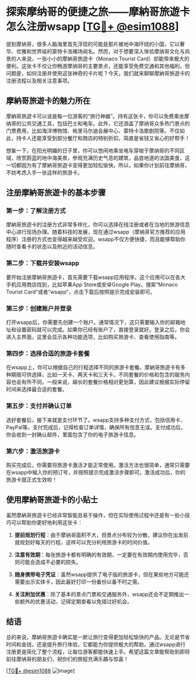 # 探索摩纳哥的便捷之旅——摩納哥旅遊卡怎么注册wsapp [[TG💪+ @esim1088](https://t.me/s/esim1088)]

提到摩纳哥，很多人脑海里首先浮现的可能是那片被地中海环绕的小国，它以奢华、优雅和世界级的蒙特卡洛赌场闻名。然而，对于想要深入体验摩纳哥文化与风景的人来说，一张小小的摩納哥旅遊卡（Monaco Tourist Card）却能带来极大的便利。这张卡不仅让你畅游摩纳哥的主要景点，还能享受免费交通和其他福利。但问题是，如何注册并使用这张神奇的卡片呢？今天，我们就来聊聊摩納哥旅遊卡的注册流程以及相关注意事项。

## 摩納哥旅遊卡的魅力所在

摩納哥旅遊卡可以说是每一位游客的“旅行神器”。持有这张卡，你可以免费乘坐摩纳哥的公共交通工具，包括巴士和电车。此外，它还涵盖了摩纳哥众多热门景点的门票费用，比如海洋博物馆、格里马尔迪会展中心、蒙特卡洛歌剧院等。不仅如此，持卡人还能享受到部分餐厅和商店的特别折扣，简直是省钱又省心的好帮手！

想象一下，在阳光明媚的日子里，你可以悠闲地乘坐电车穿梭于摩纳哥的不同区域，欣赏蔚蓝的地中海美景，参观充满历史气息的建筑，品尝地道的法国美食，这一切都因为有了摩納哥旅遊卡变得更加轻松愉快。所以，如果你计划前往摩纳哥，不妨考虑入手一张这样的旅游卡。

## 注册摩納哥旅遊卡的基本步骤

### 第一步：了解注册方式

摩納哥旅遊卡的注册方式非常多样化，你可以选择在线注册或者在当地的旅游信息中心进行现场办理。随着科技的发展，现在通过wsapp（摩纳哥官方推荐的应用程序）注册的方式也变得越来越受欢迎。wsapp不仅方便快捷，而且能够帮助你随时查看卡的状态以及附近的活动信息。

### 第二步：下载并安装wsapp

要开始注册摩納哥旅遊卡，首先需要下载wsapp应用程序。这个应用可以在各大手机应用商店找到，比如苹果App Store或安卓Google Play。搜索“Monaco Tourist Card”或者“wsapp”，点击下载后按照提示完成安装即可。

### 第三步：创建账户并登录

打开wsapp后，你需要先创建一个账户。通常情况下，这只需要输入你的邮箱地址和设置密码就可以完成。如果你已经有账户了，直接登录就好。登录之后，你会进入主界面，这里会显示各种功能选项，比如购买旅游卡、查看使用指南等。

### 第四步：选择合适的旅游卡套餐

在wsapp上，你可以根据自己的行程选择不同的旅游卡套餐。摩納哥旅遊卡有多种期限可供选择，比如一天卡、两天卡和三天卡。不同套餐的价格和包含的服务内容也会有所不同。一般来说，越长的套餐价格相对更划算，因此建议根据实际停留时间来选择最合适的套餐。

### 第五步：支付并确认订单

选好套餐后，接下来就是支付环节了。wsapp支持多种支付方式，包括信用卡、PayPal等。支付完成后，记得检查订单详情，确保所有信息无误。支付成功后，你会收到一封确认邮件，里面包含了你的电子旅游卡信息。

### 第六步：激活旅游卡

购买完成后，你需要将旅游卡激活才能正常使用。激活方法也很简单，通常只需要在wsapp中输入你的预订号，并按照提示完成激活步骤即可。激活成功后，你的旅游卡就正式生效啦！

## 使用摩納哥旅遊卡的小贴士

虽然摩納哥旅遊卡已经非常智能且易于操作，但在实际使用过程中还是有一些小技巧可以帮助你更好地利用这张卡：

1. **提前规划行程**：由于摩纳哥面积不大，但景点分布较为分散，建议你在出发前就规划好每天的行程，这样可以充分利用旅游卡的时间价值。
   
2. **注意有效期**：每张旅游卡都有明确的有效期，一定要在有效期内使用完毕，否则可能会造成不必要的损失。

3. **随身携带电子凭证**：虽然wsapp提供了电子版的旅游卡，但在某些地方可能还需要出示实体卡，因此最好打印一份备份以备不时之需。

4. **关注附加优惠**：除了基本的景点门票和交通服务外，wsapp还会不定期推出一些额外的优惠活动，记得定期查看以免错过好机会。

## 结语

总的来说，摩納哥旅遊卡确实是一款让旅行变得更加轻松愉快的产品。无论是节省时间和金钱，还是提升旅行体验，它都能为你提供极大的帮助。通过wsapp进行注册更是简化了整个流程，让每位游客都能快速上手。希望这篇文章能帮助到即将前往摩纳哥的朋友们，祝你们的旅程充满乐趣与惊喜！

[[TG💪+ @esim1088](https://t.me/s/esim1088) ![Image](https://i.postimg.cc/4NQfJmqS/Snipaste-2025-05-13-00-14-12.png)]